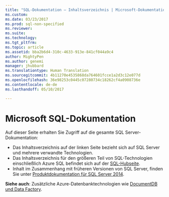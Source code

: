 ```yaml
---
title: "SQL-Dokumentation – Inhaltsverzeichnis | Microsoft-Dokumentation"
ms.custom: 
ms.date: 03/23/2017
ms.prod: sql-non-specified
ms.reviewer: 
ms.suite: 
ms.technology: 
ms.tgt_pltfrm: 
ms.topic: article
ms.assetid: bba2b6d4-310c-4633-913e-841cf044a9c4
author: MightyPen
ms.author: genemi
manager: jhubbard
ms.translationtype: Human Translation
ms.sourcegitcommit: 4b11270e4535868da764601fcce1a2d3c12e077d
ms.openlocfilehash: 36e98253c0445c07280734c18262cf4a0908736e
ms.contentlocale: de-de
ms.lasthandoff: 05/10/2017

---
```

# <a name="microsoft-sql-documentation"></a>Microsoft SQL-Dokumentation

Auf dieser Seite erhalten Sie Zugriff auf die gesamte SQL Server-Dokumentation:

- Das Inhaltsverzeichnis auf der linken Seite bezieht sich auf SQL Server und mehrere verwandte Technologien.
- Das Inhaltsverzeichnis für den größeren Teil von SQL-Technologien einschließlich Azure SQL befindet sich auf der [SQL-Hubseite](sql-hub-menu.md).
-  Inhalt im Zusammenhang mit früheren Versionen von SQL Server, finden Sie unter [Produktdokumentation für SQL Server 2014](http://msdn.microsoft.com/library/ms130214(v=sql.120).aspx). 

**Siehe auch**: Zusätzliche Azure-Datenbanktechnologien wie [DocumentDB und Data Factory](/azure/#pivot=services&panel=databases).  
